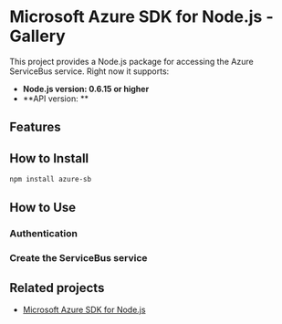 # Microsoft Azure SDK for Node.js - Gallery

This project provides a Node.js package for accessing the Azure ServiceBus service. Right now it supports:
- **Node.js version: 0.6.15 or higher**
- **API version: **

## Features


## How to Install

```bash
npm install azure-sb
```

## How to Use

### Authentication

### Create the ServiceBus service

## Related projects

- [Microsoft Azure SDK for Node.js](https://github.com/WindowsAzure/azure-sdk-for-node)
